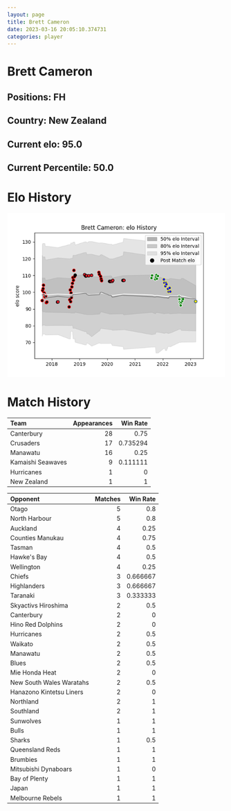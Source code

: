 ```yaml
---  
layout: page  
title: Brett Cameron  
date: 2023-03-16 20:05:10.374731  
categories: player  
---
```

# Brett Cameron

## Positions: FH

## Country: New Zealand

## Current elo: 95.0

## Current Percentile: 50.0

# Elo History


![elo history](history_BrettCameron.png)
# Match History


| Team              |   Appearances |   Win Rate |
|:------------------|--------------:|-----------:|
| Canterbury        |            28 |   0.75     |
| Crusaders         |            17 |   0.735294 |
| Manawatu          |            16 |   0.25     |
| Kamaishi Seawaves |             9 |   0.111111 |
| Hurricanes        |             1 |   0        |
| New Zealand       |             1 |   1        |

| Opponent                 |   Matches |   Win Rate |
|:-------------------------|----------:|-----------:|
| Otago                    |         5 |   0.8      |
| North Harbour            |         5 |   0.8      |
| Auckland                 |         4 |   0.25     |
| Counties Manukau         |         4 |   0.75     |
| Tasman                   |         4 |   0.5      |
| Hawke's Bay              |         4 |   0.5      |
| Wellington               |         4 |   0.25     |
| Chiefs                   |         3 |   0.666667 |
| Highlanders              |         3 |   0.666667 |
| Taranaki                 |         3 |   0.333333 |
| Skyactivs Hiroshima      |         2 |   0.5      |
| Canterbury               |         2 |   0        |
| Hino Red Dolphins        |         2 |   0        |
| Hurricanes               |         2 |   0.5      |
| Waikato                  |         2 |   0.5      |
| Manawatu                 |         2 |   0.5      |
| Blues                    |         2 |   0.5      |
| Mie Honda Heat           |         2 |   0        |
| New South Wales Waratahs |         2 |   0.5      |
| Hanazono Kintetsu Liners |         2 |   0        |
| Northland                |         2 |   1        |
| Southland                |         2 |   1        |
| Sunwolves                |         1 |   1        |
| Bulls                    |         1 |   1        |
| Sharks                   |         1 |   0.5      |
| Queensland Reds          |         1 |   1        |
| Brumbies                 |         1 |   1        |
| Mitsubishi Dynaboars     |         1 |   0        |
| Bay of Plenty            |         1 |   1        |
| Japan                    |         1 |   1        |
| Melbourne Rebels         |         1 |   1        |